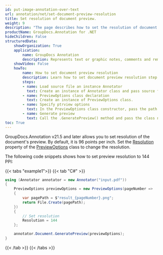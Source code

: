 ```yaml
---
id: put-image-annotation-over-text
url: annotation/net/set-document-preview-resolution
title: Set resolution of document preview.
weight: 9
description: "The page describes how to set the resolution of document preview"
productName: GroupDocs.Annotation for .NET
hideChildren: False
structuredData:
    showOrganization: True
    application:    
        name: GroupDocs Annotation
        description: Represents text or graphic notes, comments and remarks attached to a specific part of the content of the document using C#
    showVideo: False
    howTo:
        name: How to set document preview resolution
        description: Learn how to set document preview resolution step by step
        steps:
        - name: Load source file an instance Annotator
          text: Create an instance of Annotator class and pass source file path as a constructor parameter. You may specify absolute or relative file path as per your requirements.
        - name: PreviewOptions class declaration
          text: Create an instance of PreviewOptions class.
        - name: Specify ptrview options
          text: In the PreviewOptions class constructor, pass the path to the page and in its constructor specify the resolution.
        - name: Generate preview
          text: Call the .GeneratePreview() method and pass the class name PreviewOptions to it.
toc: True
---
```


GroupDocs.Annotation v21.5 and later allows you to set resolution of the document's preview. By default, it is 96 points per inch. Set the [Resolution](https://reference.groupdocs.com/annotation/net/groupdocs.annotation.options/previewoptions/properties/resolution) property of the [PreviewOptions](https://reference.groupdocs.com/annotation/net/groupdocs.annotation.options/previewoptions) class to change the resolution.

The following code snippets shows how to set preview resolution to 144 PPI:

{{< tabs "example1">}}
{{< tab "C#" >}}
```csharp
using (Annotator annotator = new Annotator("input.pdf"))
{
    PreviewOptions previewOptions = new PreviewOptions(pageNumber =>
    {
        var pagePath = $"result_{pageNumber}.png";
        return File.Create(pagePath);
    })
    {
        // Set resolution
        Resolution = 144
    };

    annotator.Document.GeneratePreview(previewOptions);
}
```
{{< /tab >}}
{{< /tabs >}}

